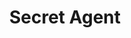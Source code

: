 ---
layout: film

excerpt: After three British agents are assigned to assassinate a mysterious German spy during World War I, two of them become ambivalent when their duty to the mission conflicts with their consciences.
title: Secret Agent 
runtime: 86
genre: 
- Mystery
- Thriller
silent: no
decade: 1930s
recommended: no
editors-rating: 3.5
image:  /feature-images/Secret-Agent-1936.jpg
video:  https://www.youtube.com/embed/PamTfB0fOWM?rel=0&amp;controls=0&amp;showinfo=0
synopsis: After three British agents are assigned to assassinate a mysterious German spy during World War I, two of them become ambivalent when their duty to the mission conflicts with their consciences.
director: Alfred Hitchcock
year: 1936
country: UK
language: 
- English
- German
- French
cast:
- John Gielgud
- Madeleine Carroll
- Robert Young
imdb: http://www.imdb.com/title/tt0028231/?ref_=fn_al_tt_2

--- 
